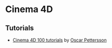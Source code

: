 # Cinema 4D

## Tutorials
* [Cinema 4D 100 tutorials](https://docs.google.com/document/d/1iuP8aB-7QhhhM9L4YZA9IF8D2CQYqbNMDMNNEoI46BU/edit) by [Oscar Pettersson](https://twitter.com/Pettersson0scar)